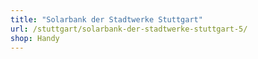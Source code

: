 ```yaml
---
title: "Solarbank der Stadtwerke Stuttgart"
url: /stuttgart/solarbank-der-stadtwerke-stuttgart-5/
shop: Handy
---
```

